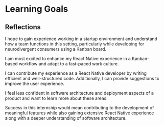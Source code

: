 # Learning Goals

## Reflections

I hope to gain experience working in a startup environment and understand how a team functions in this setting, particularly while developing for neurodivergent consumers using a Kanban board.

I am most excited to enhance my React Native experience in a Kanban-based workflow and adapt to a fast-paced work culture.

I can contribute my experience as a React Native developer by writing efficient and well-structured code. Additionally, I can provide suggestions to improve the user experience.

I feel less confident in software architecture and deployment aspects of a product and want to learn more about these areas.

Success in this internship would mean contributing to the development of meaningful features while also gaining extensive React Native experience along with a deeper understanding of software architecture.
